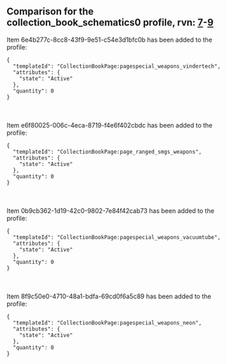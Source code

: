 ## Comparison for the collection_book_schematics0 profile, rvn: [7](https://github.com/PRO100KatYT/FortniteProfileRevisions/tree/main/profiles/collection_book_schematics0/7%20collection_book_schematics0.json)-[9](https://github.com/PRO100KatYT/FortniteProfileRevisions/tree/main/profiles/collection_book_schematics0/9%20collection_book_schematics0.json)

Item 6e4b277c-8cc8-43f9-9e51-c54e3d1bfc0b has been added to the profile:

```
{
  "templateId": "CollectionBookPage:pagespecial_weapons_vindertech",
  "attributes": {
    "state": "Active"
  },
  "quantity": 0
}
```

<br><br>
Item e6f80025-006c-4eca-8719-f4e6f402cbdc has been added to the profile:

```
{
  "templateId": "CollectionBookPage:page_ranged_smgs_weapons",
  "attributes": {
    "state": "Active"
  },
  "quantity": 0
}
```

<br><br>
Item 0b9cb362-1d19-42c0-9802-7e84f42cab73 has been added to the profile:

```
{
  "templateId": "CollectionBookPage:pagespecial_weapons_vacuumtube",
  "attributes": {
    "state": "Active"
  },
  "quantity": 0
}
```

<br><br>
Item 8f9c50e0-4710-48a1-bdfa-69cd0f6a5c89 has been added to the profile:

```
{
  "templateId": "CollectionBookPage:pagespecial_weapons_neon",
  "attributes": {
    "state": "Active"
  },
  "quantity": 0
}
```

<br><br>
